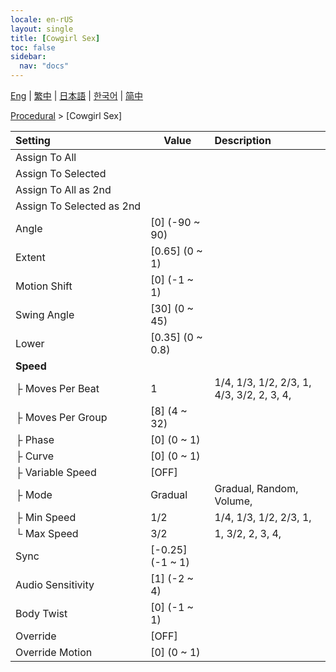 ```yaml
---
locale: en-rUS
layout: single
title: [Cowgirl Sex]
toc: false
sidebar:
  nav: "docs"
---
```

[Eng](/dancexr/menu/2025.4/motion/cowgirl_sex) | [繁中](/tw/dancexr/menu/2025.4/motion/cowgirl_sex) | [日本語](/jp/dancexr/menu/2025.4/motion/cowgirl_sex) | [한국어](/kr/dancexr/menu/2025.4/motion/cowgirl_sex) | [简中](/zh/dancexr/menu/2025.4/motion/cowgirl_sex)

[Procedural](../menu#Procedural) > [Cowgirl Sex]



| Setting | Value | Description |
| :--- | --- | :--- |
|<nobr>Assign To All</nobr>|| 
|<nobr>Assign To Selected</nobr>|| 
|<nobr>Assign To All as 2nd</nobr>|| 
|<nobr>Assign To Selected as 2nd</nobr>|| 
|<nobr>Angle</nobr>| [0] (-90 ~ 90) | 
|<nobr>Extent</nobr>| [0.65] (0 ~ 1) | 
|<nobr>Motion Shift</nobr>| [0] (-1 ~ 1) | 
|<nobr>Swing Angle</nobr>| [30] (0 ~ 45) | 
|<nobr>Lower</nobr>| [0.35] (0 ~ 0.8) | 
|<nobr>**Speed**</nobr>| | 
|<nobr>├&nbsp;Moves Per Beat</nobr>| 1 | 1/4, 1/3, 1/2, 2/3, 1, 4/3, 3/2, 2, 3, 4, 
|<nobr>├&nbsp;Moves Per Group</nobr>| [8] (4 ~ 32) | 
|<nobr>├&nbsp;Phase</nobr>| [0] (0 ~ 1) | 
|<nobr>├&nbsp;Curve</nobr>| [0] (0 ~ 1) | 
|<nobr>├&nbsp;Variable Speed</nobr>| [OFF] | 
|<nobr>├&nbsp;Mode</nobr>| Gradual | Gradual, Random, Volume, 
|<nobr>├&nbsp;Min Speed</nobr>| 1/2 | 1/4, 1/3, 1/2, 2/3, 1, 
|<nobr>└&nbsp;Max Speed</nobr>| 3/2 | 1, 3/2, 2, 3, 4, 
|<nobr>Sync</nobr>| [-0.25] (-1 ~ 1) | 
|<nobr>Audio Sensitivity</nobr>| [1] (-2 ~ 4) | 
|<nobr>Body Twist</nobr>| [0] (-1 ~ 1) | 
|<nobr>Override</nobr>| [OFF] | 
|<nobr>Override Motion</nobr>| [0] (0 ~ 1) | 
